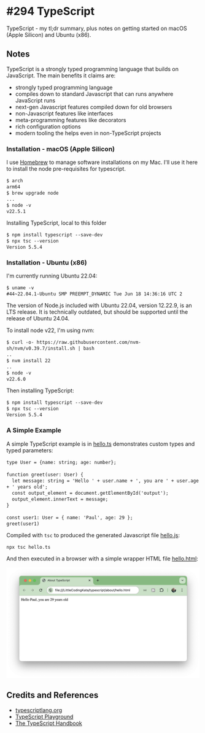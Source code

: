 # #294 TypeScript

TypeScript - my tl;dr summary, plus notes on getting started on macOS (Apple Silicon) and Ubuntu (x86).

## Notes

TypeScript is a strongly typed programming language that builds on JavaScript.
The main benefits it claims are:

* strongly typed programming language
* compiles down to standard Javascript that can runs anywhere JavaScript runs
* next-gen Javascript features compiled down for old browsers
* non-Javascript features like interfaces
* meta-programming features like decorators
* rich configuration options
* modern tooling the helps even in non-TypeScript projects

### Installation - macOS (Apple Silicon)

I use [Homebrew](https://brew.sh/) to manage software installations on my Mac. I'll use it here to install the node pre-requisites for typescript.

    $ arch
    arm64
    $ brew upgrade node
    ...
    $ node -v
    v22.5.1

Installing TypeScript, local to this folder

    $ npm install typescript --save-dev
    $ npx tsc --version
    Version 5.5.4

### Installation - Ubuntu (x86)

I'm currently running Ubuntu 22.04:

    $ uname -v
    #44~22.04.1-Ubuntu SMP PREEMPT_DYNAMIC Tue Jun 18 14:36:16 UTC 2

The version of Node.js included with Ubuntu 22.04, version 12.22.9, is an LTS release. It is technically outdated, but should be supported until the release of Ubuntu 24.04.

To install node v22, I'm using nvm:

    $ curl -o- https://raw.githubusercontent.com/nvm-sh/nvm/v0.39.7/install.sh | bash
    ..
    $ nvm install 22
    ..
    $ node -v
    v22.6.0

Then installing TypeScript:

    $ npm install typescript --save-dev
    $ npx tsc --version
    Version 5.5.4

### A Simple Example

A simple TypeScript example is in [hello.ts](./hello.ts) demonstrates custom types and typed parameters:

    type User = {name: string; age: number};

    function greet(user: User) {
      let message: string = 'Hello ' + user.name + ', you are ' + user.age + ' years old';
      const output_element = document.getElementById('output');
      output_element.innerText = message;
    }

    const user1: User = { name: 'Paul', age: 29 };
    greet(user1)

Compiled with `tsc` to produced the generated Javascript file [hello.js](./hello.js):

    npx tsc hello.ts

And then executed in a browser with a simple wrapper HTML file [hello.html](./hello.html):

[![hello](./assets/hello.png)](./hello.html)

## Credits and References

* [typescriptlang.org](https://www.typescriptlang.org/)
* [TypeScript Playground](https://www.typescriptlang.org/play)
* [The TypeScript Handbook](https://www.typescriptlang.org/docs/handbook/intro.html)
